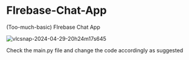 # FIrebase-Chat-App
(Too-much-basic) FIrebase Chat App

![vlcsnap-2024-04-29-20h24m17s645](https://github.com/9keystrokes/FIrebase-Chat-App/assets/168451989/f4856163-c9d3-43aa-bdb7-42f9eb7d89c5)

Check the main.py file and change the code accordingly as suggested
